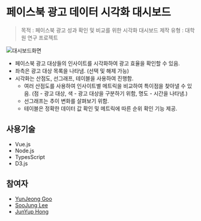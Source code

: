 # 페이스북 광고 데이터 시각화 대시보드
> 목적 : 페이스북 광고 성과 확인 및 비교를 위한 시각화 대시보드 제작
> 유형 : 대학원 연구 프로젝트

![대시보드화면](https://user-images.githubusercontent.com/38517815/90663187-4d613c80-e284-11ea-9b70-fe253c5a6b14.png)

* 페이스북 광고 대상들의 인사이트를 시각화하여 광고 효율을 확인할 수 있음.
* 좌측은 광고 대상 목록을 나타냄. (선택 및 해제 가능)
* 시각화는 산점도, 선그래프, 테이블을 사용하여 진행함.
	* 여러 산점도를 사용하여 인사이트별 메트릭을 비교하여 특이점을 찾아낼 수 있음. (점 - 광고 대상, 색 - 광고 대상을 구분하기 위함, 명도 - 시간을 나타냄.)
	* 선그래프는 추이 변화를 살펴보기 위함.
	* 테이블은 정확한 데이터 값 확인 및 메트릭에 따른 순위 확인 기능 제공.

## 사용기술
* Vue.js
* Node.js
* TypesScript
* D3.js

## 참여자
* [YunJeong Goo](https://github.com/heidiyun)
* [SooJung Lee](https://github.com/sooojungee)
* [JunYup Hong](https://github.com/junyup0319)
